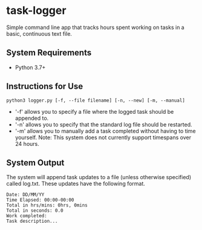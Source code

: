 # task-logger
Simple command line app that tracks hours spent working on tasks in a basic, continuous text file.

## System Requirements
- Python 3.7+

## Instructions for Use
```
python3 logger.py [-f, --file filename] [-n, --new] [-m, --manual]
```
- '-f' allows you to specify a file where the logged task should be appended to.
- '-n' allows you to specify that the standard log file should be restarted.
- '-m' allows you to manually add a task completed without having to time yourself. Note: This system does not currently support timespans over 24 hours.


## System Output
The system will append task updates to a file (unless otherwise specified) called log.txt. These updates have the following format.<br>
```
Date: DD/MM/YY
Time Elapsed: 00:00-00:00
Total in hrs/mins: 0hrs, 0mins
Total in seconds: 0.0
Work completed:
Task description...
```
